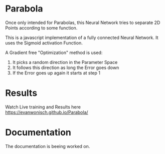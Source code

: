 # Parabola
 
Once only intended for Parabolas, this Neural Network tries to separate 2D Points according to some function.

This is a javascript implementation of a fully connected Neural Network.
It uses the Sigmoid activation Function.

A Gradient free "Optimization" method is used:

1. It picks a random direction in the Parameter Space
2. It follows this direction as long the Error goes down
3. If the Error goes up again it starts at step 1

# Results
Watch Live training and Results here https://evanwonisch.github.io/Parabola/

# Documentation
The documentation is beeing worked on.
